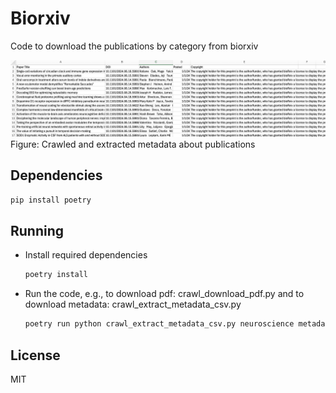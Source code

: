 # Biorxiv
Code to download the publications by category from biorxiv

![](metadata_info.png)
Figure: Crawled and extracted metadata about publications
## Dependencies
```python
pip install poetry
```
## Running
- Install required dependencies
    ```python
    poetry install
    ```
- Run the code, e.g., to download pdf: crawl_download_pdf.py and to download metadata: crawl_extract_metadata_csv.py
    ```python
    poetry run python crawl_extract_metadata_csv.py neuroscience metadata.csv 2 10
    ```
## License
MIT